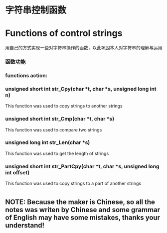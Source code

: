 # 字符串控制函数
# Functions of control strings
用自己的方式实现一些对字符串操作的函数，以此巩固本人对字符串的理解与运用

### 函数功能
### functions action:
### unsigned short int str_Cpy(char *t, char *s, unsigned long int n)
This function was used to copy strings to another strings

### unsigned short int str_Cmp(char *t, char *s)
This function was used to compare two strings

### unsigned long int str_Len(char *s)
This function was used to get the length of strings

### unsigned short int str_PartCpy(char *t, char *s, unsigned long int offset)
This function was used to copy strings to a part of another strings

#

## NOTE: Because the maker is Chinese, so all the notes was writen by Chinese and some grammar of English may have some mistakes, thanks your understand!

